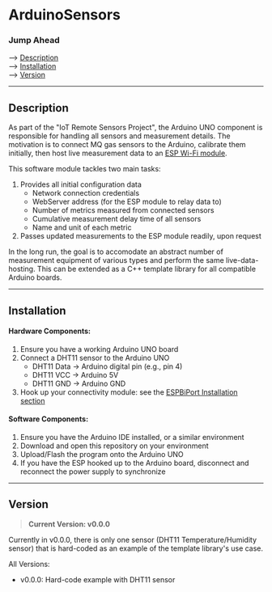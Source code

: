 # ArduinoSensors

### Jump Ahead
--> [Description](#description)  
--> [Installation](#installation)  
--> [Version](#version)  

---




## Description

As part of the "IoT Remote Sensors Project", the Arduino UNO component is responsible for handling all sensors and measurement details. The motivation is to connect MQ gas sensors to the Arduino, calibrate them initially, then host live measurement data to an [ESP Wi-Fi module](https://github.com/Sharuchakalaka7/ESPBiPort).

This software module tackles two main tasks:
1. Provides all initial configuration data
   - Network connection credentials
   - WebServer address (for the ESP module to relay data to)
   - Number of metrics measured from connected sensors
   - Cumulative measurement delay time of all sensors
   - Name and unit of each metric
2. Passes updated measurements to the ESP module readily, upon request

In the long run, the goal is to accomodate an abstract number of measurement equipment of various types and perform the same live-data-hosting. This can be extended as a C++ template library for all compatible Arduino boards.

---




## Installation

#### Hardware Components:
1. Ensure you have a working Arduino UNO board
2. Connect a DHT11 sensor to the Arduino UNO
   - DHT11 Data -> Arduino digital pin (e.g., pin 4)
   - DHT11 VCC -> Arduino 5V
   - DHT11 GND -> Arduino GND
3. Hook up your connectivity module: see the [ESPBiPort Installation section](https://github.com/Sharuchakalaka7/ESPBiPort/README.md#installation)
  
#### Software Components:
1. Ensure you have the Arduino IDE installed, or a similar environment
2. Download and open this repository on your environment
3. Upload/Flash the program onto the Arduino UNO
4. If you have the ESP hooked up to the Arduino board, disconnect and reconnect the power supply to synchronize

---




## Version

> **Current Version: v0.0.0**

Currently in v0.0.0, there is only one sensor (DHT11 Temperature/Humidity sensor) that is hard-coded as an example of the template library's use case.

All Versions:
- v0.0.0: Hard-code example with DHT11 sensor
